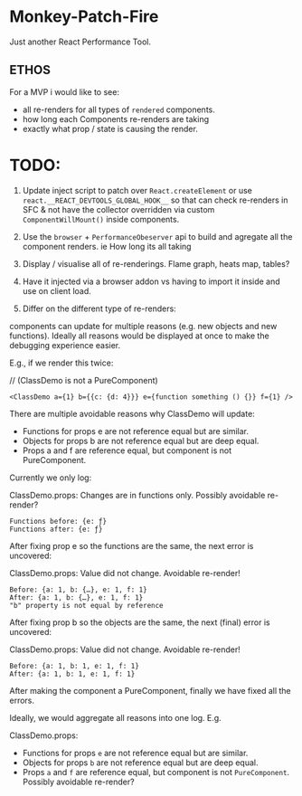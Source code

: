 # Monkey-Patch-Fire
Just another React Performance Tool.

## ETHOS

For a MVP i would like to see:
- all re-renders for all types of `rendered` components.
- how long each Components re-renders are taking
- exactly what prop / state is causing the render.


# TODO:

1. Update inject script to patch over `React.createElement` or use `react.__REACT_DEVTOOLS_GLOBAL_HOOK__` so that can check re-renders in SFC & not have the collector overridden via custom `ComponentWillMount()` inside components.

2. Use the `browser` + `PerformanceObeserver` api to build and agregate all the component renders. ie How long its all taking

3. Display / visualise all of re-renderings. Flame graph, heats map, tables?

4. Have it injected via a browser addon vs having to import it inside and use on client load.

5. Differ on the different type of re-renders:

components can update for multiple reasons (e.g. new objects and new functions). Ideally all reasons would be displayed at once to make the debugging experience easier.

E.g., if we render this twice:

// (ClassDemo is not a PureComponent)

```
<ClassDemo a={1} b={{c: {d: 4}}} e={function something () {}} f={1} />
```
There are multiple avoidable reasons why ClassDemo will update:

- Functions for props e are not reference equal but are similar.
- Objects for props b are not reference equal but are deep equal.
- Props a and f are reference equal, but component is not PureComponent.

Currently we only log:

ClassDemo.props: Changes are in functions only. Possibly avoidable re-render?
```
Functions before: {e: ƒ}
Functions after: {e: ƒ}
```
After fixing prop e so the functions are the same, the next error is uncovered:

ClassDemo.props: Value did not change. Avoidable re-render!
```
Before: {a: 1, b: {…}, e: 1, f: 1}
After: {a: 1, b: {…}, e: 1, f: 1}
"b" property is not equal by reference
```
After fixing prop b so the objects are the same, the next (final) error is uncovered:

ClassDemo.props: Value did not change. Avoidable re-render!
```
Before: {a: 1, b: 1, e: 1, f: 1}
After: {a: 1, b: 1, e: 1, f: 1}
```
After making the component a PureComponent, finally we have fixed all the errors.

Ideally, we would aggregate all reasons into one log. E.g.

ClassDemo.props:
- Functions for props `e` are not reference equal but are similar.
- Objects for props `b` are not reference equal but are deep equal.
- Props `a` and `f` are reference equal, but component is not `PureComponent`.
Possibly avoidable re-render?